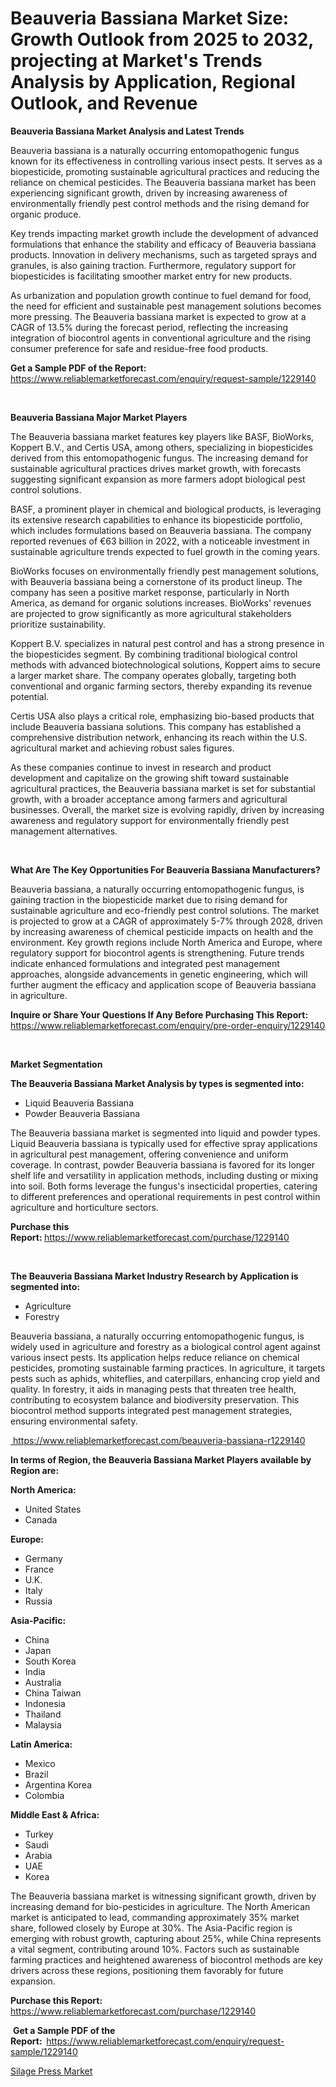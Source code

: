 <p><h1>Beauveria Bassiana Market Size: Growth Outlook from 2025 to 2032, projecting at Market's Trends Analysis by Application, Regional Outlook, and Revenue</h1></p><p><strong>Beauveria Bassiana Market Analysis and Latest Trends</strong></p>
<p><p>Beauveria bassiana is a naturally occurring entomopathogenic fungus known for its effectiveness in controlling various insect pests. It serves as a biopesticide, promoting sustainable agricultural practices and reducing the reliance on chemical pesticides. The Beauveria bassiana market has been experiencing significant growth, driven by increasing awareness of environmentally friendly pest control methods and the rising demand for organic produce.</p><p>Key trends impacting market growth include the development of advanced formulations that enhance the stability and efficacy of Beauveria bassiana products. Innovation in delivery mechanisms, such as targeted sprays and granules, is also gaining traction. Furthermore, regulatory support for biopesticides is facilitating smoother market entry for new products. </p><p>As urbanization and population growth continue to fuel demand for food, the need for efficient and sustainable pest management solutions becomes more pressing. The Beauveria bassiana market is expected to grow at a CAGR of 13.5% during the forecast period, reflecting the increasing integration of biocontrol agents in conventional agriculture and the rising consumer preference for safe and residue-free food products.</p></p>
<p><strong>Get a Sample PDF of the Report:&nbsp;</strong> <a href="https://www.reliablemarketforecast.com/enquiry/request-sample/1229140?utm_campaign=3203&utm_medium=2&utm_source=Github&utm_content=ia&utm_term=30032025&utm_id=beauveria-bassiana">https://www.reliablemarketforecast.com/enquiry/request-sample/1229140</a></p>
<p>&nbsp;</p>
<p><strong>Beauveria Bassiana Major Market Players</strong></p>
<p><p>The Beauveria bassiana market features key players like BASF, BioWorks, Koppert B.V., and Certis USA, among others, specializing in biopesticides derived from this entomopathogenic fungus. The increasing demand for sustainable agricultural practices drives market growth, with forecasts suggesting significant expansion as more farmers adopt biological pest control solutions.</p><p>BASF, a prominent player in chemical and biological products, is leveraging its extensive research capabilities to enhance its biopesticide portfolio, which includes formulations based on Beauveria bassiana. The company reported revenues of €63 billion in 2022, with a noticeable investment in sustainable agriculture trends expected to fuel growth in the coming years.</p><p>BioWorks focuses on environmentally friendly pest management solutions, with Beauveria bassiana being a cornerstone of its product lineup. The company has seen a positive market response, particularly in North America, as demand for organic solutions increases. BioWorks’ revenues are projected to grow significantly as more agricultural stakeholders prioritize sustainability.</p><p>Koppert B.V. specializes in natural pest control and has a strong presence in the biopesticides segment. By combining traditional biological control methods with advanced biotechnological solutions, Koppert aims to secure a larger market share. The company operates globally, targeting both conventional and organic farming sectors, thereby expanding its revenue potential.</p><p>Certis USA also plays a critical role, emphasizing bio-based products that include Beauveria bassiana solutions. This company has established a comprehensive distribution network, enhancing its reach within the U.S. agricultural market and achieving robust sales figures.</p><p>As these companies continue to invest in research and product development and capitalize on the growing shift toward sustainable agricultural practices, the Beauveria bassiana market is set for substantial growth, with a broader acceptance among farmers and agricultural businesses. Overall, the market size is evolving rapidly, driven by increasing awareness and regulatory support for environmentally friendly pest management alternatives.</p></p>
<p>&nbsp;</p>
<p><strong>What Are The Key Opportunities For Beauveria Bassiana Manufacturers?</strong></p>
<p><p>Beauveria bassiana, a naturally occurring entomopathogenic fungus, is gaining traction in the biopesticide market due to rising demand for sustainable agriculture and eco-friendly pest control solutions. The market is projected to grow at a CAGR of approximately 5-7% through 2028, driven by increasing awareness of chemical pesticide impacts on health and the environment. Key growth regions include North America and Europe, where regulatory support for biocontrol agents is strengthening. Future trends indicate enhanced formulations and integrated pest management approaches, alongside advancements in genetic engineering, which will further augment the efficacy and application scope of Beauveria bassiana in agriculture.</p></p>
<p><strong>Inquire or Share Your Questions If Any Before Purchasing This Report:</strong> <a href="https://www.reliablemarketforecast.com/enquiry/pre-order-enquiry/1229140?utm_campaign=3203&utm_medium=2&utm_source=Github&utm_content=ia&utm_term=30032025&utm_id=beauveria-bassiana">https://www.reliablemarketforecast.com/enquiry/pre-order-enquiry/1229140</a></p>
<p>&nbsp;</p>
<p><strong>Market Segmentation</strong></p>
<p><strong>The Beauveria Bassiana Market Analysis by types is segmented into:</strong></p>
<p><ul><li>Liquid Beauveria Bassiana</li><li>Powder Beauveria Bassiana</li></ul></p>
<p><p>The Beauveria bassiana market is segmented into liquid and powder types. Liquid Beauveria bassiana is typically used for effective spray applications in agricultural pest management, offering convenience and uniform coverage. In contrast, powder Beauveria bassiana is favored for its longer shelf life and versatility in application methods, including dusting or mixing into soil. Both forms leverage the fungus's insecticidal properties, catering to different preferences and operational requirements in pest control within agriculture and horticulture sectors.</p></p>
<p><strong>Purchase this Report:&nbsp;</strong><a href="https://www.reliablemarketforecast.com/purchase/1229140?utm_campaign=3203&utm_medium=2&utm_source=Github&utm_content=ia&utm_term=30032025&utm_id=beauveria-bassiana">https://www.reliablemarketforecast.com/purchase/1229140</a></p>
<p>&nbsp;</p>
<p><strong>The Beauveria Bassiana Market Industry Research by Application is segmented into:</strong></p>
<p><ul><li>Agriculture</li><li>Forestry</li></ul></p>
<p><p>Beauveria bassiana, a naturally occurring entomopathogenic fungus, is widely used in agriculture and forestry as a biological control agent against various insect pests. Its application helps reduce reliance on chemical pesticides, promoting sustainable farming practices. In agriculture, it targets pests such as aphids, whiteflies, and caterpillars, enhancing crop yield and quality. In forestry, it aids in managing pests that threaten tree health, contributing to ecosystem balance and biodiversity preservation. This biocontrol method supports integrated pest management strategies, ensuring environmental safety.</p></p>
<p><a href="https://www.reliablemarketforecast.com/beauveria-bassiana-r1229140?utm_campaign=3203&utm_medium=2&utm_source=Github&utm_content=ia&utm_term=30032025&utm_id=beauveria-bassiana">&nbsp;https://www.reliablemarketforecast.com/beauveria-bassiana-r1229140</a></p>
<p><strong>In terms of Region, the Beauveria Bassiana Market Players available by Region are:</strong></p>
<p>
    <p> <strong> North America: </strong>
        <ul>
            <li>United States</li>
            <li>Canada</li>
        </ul>
        </p> 
    <p> <strong> Europe: </strong>
        <ul>
            <li>Germany</li>
            <li>France</li>
            <li>U.K.</li>
            <li>Italy</li>
            <li>Russia</li>
        </ul>
        </p> 
    <p> <strong> Asia-Pacific: </strong>
        <ul>
            <li>China</li>
            <li>Japan</li>
            <li>South Korea</li>
            <li>India</li>
            <li>Australia</li>
            <li>China Taiwan</li>
            <li>Indonesia</li>
            <li>Thailand</li>
            <li>Malaysia</li>
        </ul>
        </p> 
    <p> <strong> Latin America: </strong>
        <ul>
            <li>Mexico</li>
            <li>Brazil</li>
            <li>Argentina Korea</li>
            <li>Colombia</li>
        </ul>
        </p> 
    <p> <strong> Middle East & Africa: </strong>
        <ul>
            <li>Turkey</li>
            <li>Saudi</li>
            <li>Arabia</li>
            <li>UAE</li>
            <li>Korea</li>
        </ul>
    </p>
    </p>
<p><p>The Beauveria bassiana market is witnessing significant growth, driven by increasing demand for bio-pesticides in agriculture. The North American market is anticipated to lead, commanding approximately 35% market share, followed closely by Europe at 30%. The Asia-Pacific region is emerging with robust growth, capturing about 25%, while China represents a vital segment, contributing around 10%. Factors such as sustainable farming practices and heightened awareness of biocontrol methods are key drivers across these regions, positioning them favorably for future expansion.</p></p>
<p><strong>Purchase this Report: </strong><a href="https://www.reliablemarketforecast.com/purchase/1229140?utm_campaign=3203&utm_medium=2&utm_source=Github&utm_content=ia&utm_term=30032025&utm_id=beauveria-bassiana">https://www.reliablemarketforecast.com/purchase/1229140</a></p>
<p>&nbsp;<strong>Get a Sample PDF of the Report:&nbsp;&nbsp;</strong><a href="https://www.reliablemarketforecast.com/enquiry/request-sample/1229140?utm_campaign=3203&utm_medium=2&utm_source=Github&utm_content=ia&utm_term=30032025&utm_id=beauveria-bassiana">https://www.reliablemarketforecast.com/enquiry/request-sample/1229140</a></p>
<p><strong></strong></p>
<p><p><a href="https://github.com/bedelibekwe58/Market-Research-Report-List-1/blob/main/silage-press-market.md?utm_campaign=3203&utm_medium=2&utm_source=Github&utm_content=ia&utm_term=30032025&utm_id=beauveria-bassiana">Silage Press Market</a></p></p>